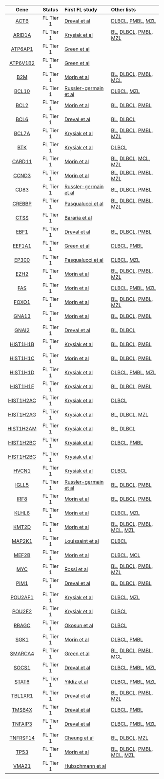 |Gene|Status| First FL study | Other lists | 
|:-:|:-:|:--|:---|
|[ACTB](ACTB)|FL Tier 1|[Dreval et al](papers/drevalGeneticSubdivisionsFollicular2023)|[DLBCL](DLBCL_genes#tier-1-dlbcl-genes), [PMBL](PMBL_genes#tier-1-pmbl-genes), [MZL](MZL_genes#tier-1-mzl-genes)|
|[ARID1A](ARID1A)|FL Tier 1|[Krysiak et al](papers/krysiakRecurrentSomaticMutations2017)|[BL](BL_genes#tier-1-bl-genes), [DLBCL](DLBCL_genes#tier-1-dlbcl-genes), [PMBL](PMBL_genes#tier-1-pmbl-genes), [MZL](MZL_genes#tier-1-mzl-genes)|
|[ATP6AP1](ATP6AP1)|FL Tier 1|[Green et al](papers/greenMutationsEarlyFollicular2015)||
|[ATP6V1B2](ATP6V1B2)|FL Tier 1|[Green et al](papers/greenMutationsEarlyFollicular2015)||
|[B2M](B2M)|FL Tier 1|[Morin et al](papers/morinFrequentMutationHistonemodifying2011)|[BL](BL_genes#tier-2-bl-genes), [DLBCL](DLBCL_genes#tier-1-dlbcl-genes), [PMBL](PMBL_genes#tier-1-pmbl-genes), [MCL](MCL_genes#tier-2-mcl-genes)|
|[BCL10](BCL10)|FL Tier 1|[Russler-germain et al](papers/russler-germainMutationsAssociatedProgression2023)|[DLBCL](DLBCL_genes#tier-1-dlbcl-genes), [MZL](MZL_genes#tier-1-mzl-genes)|
|[BCL2](BCL2)|FL Tier 1|[Morin et al](papers/morinFrequentMutationHistonemodifying2011)|[BL](BL_genes#tier-2-bl-genes), [DLBCL](DLBCL_genes#tier-1-dlbcl-genes), [PMBL](PMBL_genes#tier-2-pmbl-genes)|
|[BCL6](BCL6)|FL Tier 1|[Dreval et al](papers/drevalGeneticSubdivisionsFollicular2023)|[BL](BL_genes#tier-1-bl-genes), [DLBCL](DLBCL_genes#tier-1-dlbcl-genes)|
|[BCL7A](BCL7A)|FL Tier 1|[Krysiak et al](papers/krysiakRecurrentSomaticMutations2017)|[BL](BL_genes#tier-1-bl-genes), [DLBCL](DLBCL_genes#tier-1-dlbcl-genes), [PMBL](PMBL_genes#tier-2-pmbl-genes), [MZL](MZL_genes#tier-1-mzl-genes)|
|[BTK](BTK)|FL Tier 1|[Krysiak et al](papers/krysiakRecurrentSomaticMutations2017)|[DLBCL](DLBCL_genes#tier-1-dlbcl-genes)|
|[CARD11](CARD11)|FL Tier 1|[Morin et al](papers/morinFrequentMutationHistonemodifying2011)|[BL](BL_genes#tier-2-bl-genes), [DLBCL](DLBCL_genes#tier-1-dlbcl-genes), [MCL](MCL_genes#tier-1-mcl-genes), [MZL](MZL_genes#tier-1-mzl-genes)|
|[CCND3](CCND3)|FL Tier 1|[Morin et al](papers/morinFrequentMutationHistonemodifying2011)|[BL](BL_genes#tier-1-bl-genes), [DLBCL](DLBCL_genes#tier-1-dlbcl-genes), [PMBL](PMBL_genes#tier-2-pmbl-genes), [MZL](MZL_genes#tier-1-mzl-genes)|
|[CD83](CD83)|FL Tier 1|[Russler-germain et al](papers/russler-germainMutationsAssociatedProgression2023)|[BL](BL_genes#tier-2-bl-genes), [DLBCL](DLBCL_genes#tier-1-dlbcl-genes), [PMBL](PMBL_genes#tier-1-pmbl-genes)|
|[CREBBP](CREBBP)|FL Tier 1|[Pasqualucci et al](papers/pasqualucciInactivatingMutationsAcetyltransferase2011)|[BL](BL_genes#tier-1-bl-genes), [DLBCL](DLBCL_genes#tier-1-dlbcl-genes), [PMBL](PMBL_genes#tier-1-pmbl-genes), [MZL](MZL_genes#tier-2-mzl-genes)|
|[CTSS](CTSS)|FL Tier 1|[Bararia et al](papers/barariaCathepsinAlterationsInduce2020)||
|[EBF1](EBF1)|FL Tier 1|[Dreval et al](papers/drevalGeneticSubdivisionsFollicular2023)|[BL](BL_genes#tier-2-bl-genes), [DLBCL](DLBCL_genes#tier-1-dlbcl-genes), [PMBL](PMBL_genes#tier-1-pmbl-genes)|
|[EEF1A1](EEF1A1)|FL Tier 1|[Green et al](papers/greenMutationsEarlyFollicular2015)|[DLBCL](DLBCL_genes#tier-1-dlbcl-genes), [PMBL](PMBL_genes#tier-1-pmbl-genes)|
|[EP300](EP300)|FL Tier 1|[Pasqualucci et al](papers/pasqualucciInactivatingMutationsAcetyltransferase2011)|[DLBCL](DLBCL_genes#tier-1-dlbcl-genes), [MZL](MZL_genes#tier-1-mzl-genes)|
|[EZH2](EZH2)|FL Tier 1|[Morin et al](papers/morinSomaticMutationsAltering2010)|[BL](BL_genes#tier-1-bl-genes), [DLBCL](DLBCL_genes#tier-1-dlbcl-genes), [PMBL](PMBL_genes#tier-1-pmbl-genes), [MZL](MZL_genes#tier-1-mzl-genes)|
|[FAS](FAS)|FL Tier 1|[Morin et al](papers/morinFrequentMutationHistonemodifying2011)|[DLBCL](DLBCL_genes#tier-1-dlbcl-genes), [PMBL](PMBL_genes#tier-2-pmbl-genes), [MZL](MZL_genes#tier-1-mzl-genes)|
|[FOXO1](FOXO1)|FL Tier 1|[Morin et al](papers/morinFrequentMutationHistonemodifying2011)|[BL](BL_genes#tier-1-bl-genes), [DLBCL](DLBCL_genes#tier-1-dlbcl-genes), [PMBL](PMBL_genes#tier-2-pmbl-genes), [MZL](MZL_genes#tier-1-mzl-genes)|
|[GNA13](GNA13)|FL Tier 1|[Morin et al](papers/morinFrequentMutationHistonemodifying2011)|[BL](BL_genes#tier-1-bl-genes), [DLBCL](DLBCL_genes#tier-1-dlbcl-genes), [PMBL](PMBL_genes#tier-1-pmbl-genes)|
|[GNAI2](GNAI2)|FL Tier 1|[Dreval et al](papers/drevalGeneticSubdivisionsFollicular2023)|[BL](BL_genes#tier-1-bl-genes), [DLBCL](DLBCL_genes#tier-1-dlbcl-genes)|
|[HIST1H1B](HIST1H1B)|FL Tier 1|[Krysiak et al](papers/krysiakRecurrentSomaticMutations2017)|[BL](BL_genes#tier-2-bl-genes), [DLBCL](DLBCL_genes#tier-1-dlbcl-genes), [PMBL](PMBL_genes#tier-1-pmbl-genes)|
|[HIST1H1C](HIST1H1C)|FL Tier 1|[Morin et al](papers/morinFrequentMutationHistonemodifying2011)|[BL](BL_genes#tier-3-bl-genes), [DLBCL](DLBCL_genes#tier-1-dlbcl-genes), [PMBL](PMBL_genes#tier-2-pmbl-genes)|
|[HIST1H1D](HIST1H1D)|FL Tier 1|[Krysiak et al](papers/krysiakRecurrentSomaticMutations2017)|[DLBCL](DLBCL_genes#tier-1-dlbcl-genes), [PMBL](PMBL_genes#tier-2-pmbl-genes), [MZL](MZL_genes#tier-2-mzl-genes)|
|[HIST1H1E](HIST1H1E)|FL Tier 1|[Krysiak et al](papers/krysiakRecurrentSomaticMutations2017)|[BL](BL_genes#tier-1-bl-genes), [DLBCL](DLBCL_genes#tier-1-dlbcl-genes), [PMBL](PMBL_genes#tier-1-pmbl-genes)|
|[HIST1H2AC](HIST1H2AC)|FL Tier 1|[Krysiak et al](papers/krysiakRecurrentSomaticMutations2017)|[DLBCL](DLBCL_genes#tier-1-dlbcl-genes)|
|[HIST1H2AG](HIST1H2AG)|FL Tier 1|[Krysiak et al](papers/krysiakRecurrentSomaticMutations2017)|[BL](BL_genes#tier-3-bl-genes), [DLBCL](DLBCL_genes#tier-2-dlbcl-genes), [MZL](MZL_genes#tier-2-mzl-genes)|
|[HIST1H2AM](HIST1H2AM)|FL Tier 1|[Krysiak et al](papers/krysiakRecurrentSomaticMutations2017)|[BL](BL_genes#tier-3-bl-genes), [DLBCL](DLBCL_genes#tier-1-dlbcl-genes)|
|[HIST1H2BC](HIST1H2BC)|FL Tier 1|[Krysiak et al](papers/krysiakRecurrentSomaticMutations2017)|[DLBCL](DLBCL_genes#tier-1-dlbcl-genes), [PMBL](PMBL_genes#tier-2-pmbl-genes)|
|[HIST1H2BG](HIST1H2BG)|FL Tier 1|[Krysiak et al](papers/krysiakRecurrentSomaticMutations2017)||
|[HVCN1](HVCN1)|FL Tier 1|[Krysiak et al](papers/krysiakRecurrentSomaticMutations2017)|[DLBCL](DLBCL_genes#tier-1-dlbcl-genes)|
|[IGLL5](IGLL5)|FL Tier 1|[Russler-germain et al](papers/russler-germainMutationsAssociatedProgression2023)|[BL](BL_genes#tier-1-bl-genes), [DLBCL](DLBCL_genes#tier-1-dlbcl-genes), [PMBL](PMBL_genes#tier-2-pmbl-genes)|
|[IRF8](IRF8)|FL Tier 1|[Morin et al](papers/morinFrequentMutationHistonemodifying2011)|[BL](BL_genes#tier-2-bl-genes), [DLBCL](DLBCL_genes#tier-1-dlbcl-genes), [PMBL](PMBL_genes#tier-1-pmbl-genes)|
|[KLHL6](KLHL6)|FL Tier 1|[Morin et al](papers/morinFrequentMutationHistonemodifying2011)|[DLBCL](DLBCL_genes#tier-1-dlbcl-genes), [MZL](MZL_genes#tier-1-mzl-genes)|
|[KMT2D](KMT2D)|FL Tier 1|[Morin et al](papers/morinFrequentMutationHistonemodifying2011)|[BL](BL_genes#tier-1-bl-genes), [DLBCL](DLBCL_genes#tier-1-dlbcl-genes), [PMBL](PMBL_genes#tier-2-pmbl-genes), [MCL](MCL_genes#tier-1-mcl-genes), [MZL](MZL_genes#tier-1-mzl-genes)|
|[MAP2K1](MAP2K1)|FL Tier 1|[Louissaint et al](papers/louissaintPediatrictypeNodalFollicular2016)|[DLBCL](DLBCL_genes#tier-2-dlbcl-genes)|
|[MEF2B](MEF2B)|FL Tier 1|[Morin et al](papers/morinFrequentMutationHistonemodifying2011)|[DLBCL](DLBCL_genes#tier-1-dlbcl-genes), [MCL](MCL_genes#tier-1-mcl-genes)|
|[MYC](MYC)|FL Tier 1|[Rossi et al](papers/rossiAberrantSomaticHypermutation2006)|[BL](BL_genes#tier-1-bl-genes), [DLBCL](DLBCL_genes#tier-1-dlbcl-genes), [PMBL](PMBL_genes#tier-2-pmbl-genes), [MZL](MZL_genes#tier-2-mzl-genes)|
|[PIM1](PIM1)|FL Tier 1|[Dreval et al](papers/drevalGeneticSubdivisionsFollicular2023)|[BL](BL_genes#tier-2-bl-genes), [DLBCL](DLBCL_genes#tier-1-dlbcl-genes), [PMBL](PMBL_genes#tier-1-pmbl-genes)|
|[POU2AF1](POU2AF1)|FL Tier 1|[Krysiak et al](papers/krysiakRecurrentSomaticMutations2017)|[DLBCL](DLBCL_genes#tier-1-dlbcl-genes), [MZL](MZL_genes#tier-1-mzl-genes)|
|[POU2F2](POU2F2)|FL Tier 1|[Krysiak et al](papers/krysiakRecurrentSomaticMutations2017)|[DLBCL](DLBCL_genes#tier-1-dlbcl-genes)|
|[RRAGC](RRAGC)|FL Tier 1|[Okosun et al](papers/okosunRecurrentMTORC1activatingRRAGC2016)|[DLBCL](DLBCL_genes#tier-1-dlbcl-genes)|
|[SGK1](SGK1)|FL Tier 1|[Morin et al](papers/morinFrequentMutationHistonemodifying2011)|[DLBCL](DLBCL_genes#tier-1-dlbcl-genes), [PMBL](PMBL_genes#tier-1-pmbl-genes)|
|[SMARCA4](SMARCA4)|FL Tier 1|[Green et al](papers/greenMutationsEarlyFollicular2015)|[BL](BL_genes#tier-1-bl-genes), [DLBCL](DLBCL_genes#tier-1-dlbcl-genes), [PMBL](PMBL_genes#tier-2-pmbl-genes), [MCL](MCL_genes#tier-1-mcl-genes)|
|[SOCS1](SOCS1)|FL Tier 1|[Dreval et al](papers/drevalGeneticSubdivisionsFollicular2023)|[DLBCL](DLBCL_genes#tier-1-dlbcl-genes), [PMBL](PMBL_genes#tier-1-pmbl-genes), [MZL](MZL_genes#tier-1-mzl-genes)|
|[STAT6](STAT6)|FL Tier 1|[Yildiz et al](papers/yildizActivatingSTAT6Mutations2015)|[DLBCL](DLBCL_genes#tier-1-dlbcl-genes), [PMBL](PMBL_genes#tier-1-pmbl-genes), [MZL](MZL_genes#tier-1-mzl-genes)|
|[TBL1XR1](TBL1XR1)|FL Tier 1|[Dreval et al](papers/drevalGeneticSubdivisionsFollicular2023)|[BL](BL_genes#tier-2-bl-genes), [DLBCL](DLBCL_genes#tier-1-dlbcl-genes), [PMBL](PMBL_genes#tier-2-pmbl-genes), [MZL](MZL_genes#tier-1-mzl-genes)|
|[TMSB4X](TMSB4X)|FL Tier 1|[Dreval et al](papers/drevalGeneticSubdivisionsFollicular2023)|[DLBCL](DLBCL_genes#tier-1-dlbcl-genes), [PMBL](PMBL_genes#tier-2-pmbl-genes)|
|[TNFAIP3](TNFAIP3)|FL Tier 1|[Dreval et al](papers/drevalGeneticSubdivisionsFollicular2023)|[DLBCL](DLBCL_genes#tier-1-dlbcl-genes), [PMBL](PMBL_genes#tier-1-pmbl-genes), [MZL](MZL_genes#tier-1-mzl-genes)|
|[TNFRSF14](TNFRSF14)|FL Tier 1|[Cheung et al](papers/cheungAcquiredTNFRSF14Mutations2010)|[BL](BL_genes#tier-2-bl-genes), [DLBCL](DLBCL_genes#tier-1-dlbcl-genes), [MZL](MZL_genes#tier-1-mzl-genes)|
|[TP53](TP53)|FL Tier 1|[Morin et al](papers/morinFrequentMutationHistonemodifying2011)|[BL](BL_genes#tier-1-bl-genes), [DLBCL](DLBCL_genes#tier-1-dlbcl-genes), [PMBL](PMBL_genes#tier-1-pmbl-genes), [MCL](MCL_genes#tier-1-mcl-genes), [MZL](MZL_genes#tier-1-mzl-genes)|
|[VMA21](VMA21)|FL Tier 1|[Hubschmann et al](papers/hubschmannMutationalMechanismsShaping2021)||
